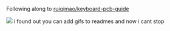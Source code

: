 Following along to [ruiqimao/keyboard-pcb-guide](https://github.com/ruiqimao/keyboard-pcb-guide)

![](electroboom-electric-shock.gif)
i found out you can add gifs to readmes and now i cant stop 
